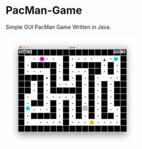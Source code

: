 # PacMan-Game
Simple GUI PacMan Game Written in Java.

<img src="resources/Screen.png" width="350">
